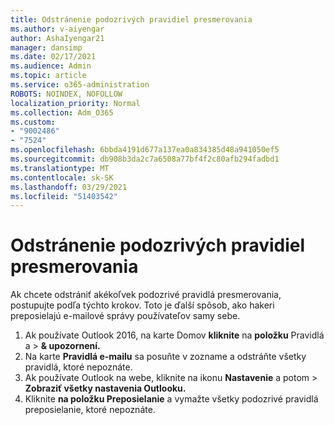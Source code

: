 ```yaml
---
title: Odstránenie podozrivých pravidiel presmerovania
ms.author: v-aiyengar
author: AshaIyengar21
manager: dansimp
ms.date: 02/17/2021
ms.audience: Admin
ms.topic: article
ms.service: o365-administration
ROBOTS: NOINDEX, NOFOLLOW
localization_priority: Normal
ms.collection: Adm_O365
ms.custom:
- "9002486"
- "7524"
ms.openlocfilehash: 6bbda4191d677a137ea0a834385d48a941050ef5
ms.sourcegitcommit: db908b3da2c7a6508a77bf4f2c80afb294fadbd1
ms.translationtype: MT
ms.contentlocale: sk-SK
ms.lasthandoff: 03/29/2021
ms.locfileid: "51403542"
---
```

# <a name="remove-suspicious-forwarding-rules"></a>Odstránenie podozrivých pravidiel presmerovania

Ak chcete odstrániť akékoľvek podozrivé pravidlá presmerovania, postupujte podľa týchto krokov. Toto je ďalší spôsob, ako hakeri preposielajú e-mailové správy používateľov samy sebe.

1. Ak používate Outlook 2016, na karte Domov **kliknite** na **položku** Pravidlá a  >  **& upozornení.** 
1. Na karte **Pravidlá e-mailu** sa posuňte v zozname a odstráňte všetky pravidlá, ktoré nepoznáte.
1. Ak používate Outlook na webe, kliknite na ikonu **Nastavenie** a potom > **Zobraziť všetky nastavenia Outlooku.**
1. Kliknite **na položku Preposielanie** a vymažte všetky podozrivé pravidlá preposielanie, ktoré nepoznáte.
